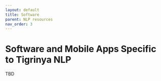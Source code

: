```yaml
---
layout: default
title: Software
parent: NLP resources
nav_order: 3
---
```

# Software and Mobile Apps Specific to Tigrinya NLP

TBD